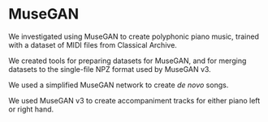 # MuseGAN

We investigated using MuseGAN to create polyphonic piano music, trained with a dataset of MIDI files from Classical Archive.

We created tools for preparing datasets for MuseGAN, and for merging datasets to the single-file NPZ format used by MuseGAN v3.

We used a simplified MuseGAN network to create _de novo_ songs.

We used MuseGAN v3 to create accompaniment tracks for either piano left or right hand.
